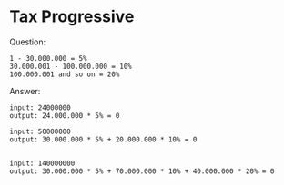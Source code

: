 Tax Progressive
=================================================


Question:
```
1 - 30.000.000 = 5%
30.000.001 - 100.000.000 = 10%
100.000.001 and so on = 20%
```

Answer:
```
input: 24000000 
output: 24.000.000 * 5% = 0

input: 50000000
output: 30.000.000 * 5% + 20.000.000 * 10% = 0


input: 140000000
output: 30.000.000 * 5% + 70.000.000 * 10% + 40.000.000 * 20% = 0
```